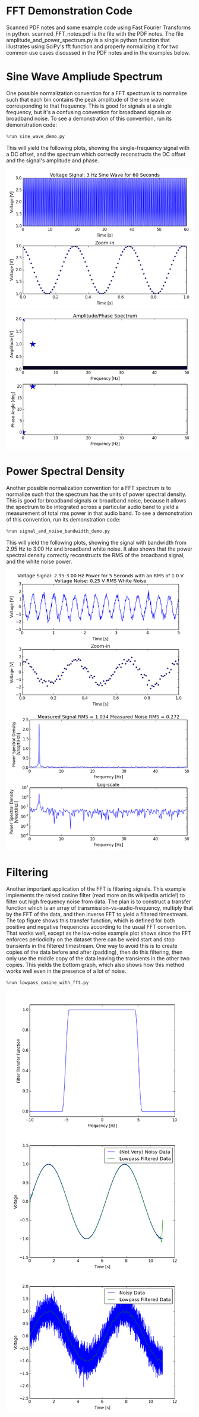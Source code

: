 # FFT Demonstration Code

Scanned PDF notes and some example code using Fast Fourier Transforms in python. scanned_FFT_notes.pdf is the file with the PDF notes. The file amplitude_and_power_spectrum.py is a single python function that illustrates using SciPy's fft function and properly normalizing it for two common use cases discussed in the PDF notes and in the examples below.

# Sine Wave Ampliude Spectrum

One possible normalization convention for a FFT spectrum is to normalize such that each bin contains the peak amplitude of the sine wave corresponding to that frequency. This is good for signals at a single frequency, but it's a confusing convention for broadband signals or broadband noise. To see a demonstration of this convention, run its demonstration code:

```python
%run sine_wave_demo.py
```

This will yield the following plots, showing the single-frequency signal with a DC offset, and the spectrum which correctly reconstructs the DC offset and the signal's amplitude and phase.

![Sine Wave Signal](plot_images/sinewave_signal_timestream.png?raw=true)
![Sine Wave Spectrum](plot_images/sinewave_signal_spectrum.png?raw=true)

# Power Spectral Density

Another possible normalization convention for a FFT spectrum is to normalize such that the spectrum has the units of power spectral density. This is good for broadband signals or broadband noise, because it allows the spectrum to be integrated across a particular audio band to yield a measurement of total rms power in that audio band. To see a demonstration of this convention, run its demonstration code:

```python
%run signal_and_noise_bandwidth_demo.py
```

This will yield the following plots, showing the signal with bandwidth from 2.95 Hz to 3.00 Hz and broadband white noise. It also shows that the power spectral density correctly reconstructs the RMS of the broadband signal, and the white noise power.

![Bandwidth Signal](plot_images/bandwidth_signal_timestream.png?raw=true)
![Bandwidth Spectrum](plot_images/bandwidth_signal_spectrum.png?raw=true)

# Filtering

Another important application of the FFT is filtering signals. This example implements the raised cosine filter (read more on its wikipedia article!) to filter out high frequency noise from data. The plan is to construct a transfer function which is an array of transmission-vs-audio-frequency, multiply that by the FFT of the data, and then inverse FFT to yield a filtered timestream. The top figure shows this transfer function, which is defined for both positive and negative frequencies according to the usual FFT convention. That works well, except as the low-noise example plot shows since the FFT enforces periodicity on the dataset there can be weird start and stop transients in the filtered timestream. One way to avoid this is to create copies of the data before and after (padding), then do this filtering, then only use the middle copy of the data leaving the transients in the other two copies. This yields the bottom graph, which also shows how this method works well even in the presence of a lot of noise.

```python
%run lowpass_cosine_with_fft.py
```

![Transfer Function](plot_images/filter_transfer_function.png?raw=true)
![Filter Transient](plot_images/filter_example_data_with_ringing.png?raw=true)
![No Transient and High Noise](plot_images/filter_example_data_noisy.png?raw=true)


